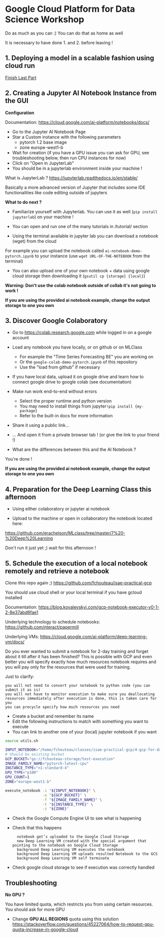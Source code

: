 # Google Cloud Platform for Data Science Workshop

Do as much as you can :) You can do that as home as well

It is necessary to have done 1. and 2. before leaving !

## 1. Deploying a model in a scalable fashion using cloud run

[Finish Last Part](../3-deploy-model-into-production)

## 2. Creating a Jupyter AI Notebook Instance from the GUI
**Configuration**

Documentation: https://cloud.google.com/ai-platform/notebooks/docs/

- Go to the Jupyter AI Notebook Page
- Star a Custom instance with the following parameters
    - pytorch 1.2 base image
    - zone europe-west1-b
- Wait for creation (if you have a GPU issue you can ask for GPU, see troubleshooting below, then run CPU instances for now)
- Click on "Open in JupyterLab"
- You should be in a jupyterlab environment inside your machine !

What is JupyterLab ? https://jupyterlab.readthedocs.io/en/stable/

Basically a more advanced version of Jupyter that includes some IDE functionalities like code editing outside of jupyters

**What to do next ?**

- Familiarize yourself with Jupyterlab. You can use it as well (`pip install jupyterlab`) on your machine !

- You can open and run one of the many tutorials in /tutorial/ section

- Using the terminal available in jupyter lab you can download a notebook (wget) from the cloud
  
For example you can upload the notebook called `ai-notebook-demo-pytorch.ipynb` to your instance (use `wget URL-OF-THE-NOTEBOOK` from the terminal)

- You can also upload one of your own notebook + data using google cloud storage then downloading it (`gsutil cp {storage} {local}`)

**Warning: Don't use the colab notebook outside of collab it's not going to work !**

**If you are using the provided ai notebook example, change the output storage to one you own**

## 3. Discover Google Colaboratory

- Go to https://colab.research.google.com while logged in on a google account

- Load any notebook you have locally, or on github or on MLClass
    - For example the "Time Series Forecasting BE" you are working on
    - Or the `google-colab-demo-pytorch.ipynb` of this repository
    - Use the "load from github" if necessary

- If you have local data, upload it on google drive and learn how to connect google drive to google colab (see documentation)

- Make run work end-to-end without errors
    - Select the proper runtime and python version
    - You may need to install things from jupyter`!pip install {my-package}`
    - Refer to the built-in docs for more information

- Share it using a public link...

- ... And open it from a private browser tab ! (or give the link to your friend !)

- What are the differences between this and the AI Notebook ?

You're done !

**If you are using the provided ai notebook example, change the output storage to one you own**

## 4. Preparation for the Deep Learning Class this afternoon

- Using either colaboratory or jupyter ai notebook

- Upload to the machine or open in collaboratory the notebook located here:

https://github.com/erachelson/MLclass/tree/master/7%20-%20Deep%20Learning

Don't run it just yet ;) wait for this afternoon !

## 5. Schedule the execution of a local notebook remotely and retrieve a notebook

Clone this repo again ;) https://github.com/fchouteau/isae-practical-gcp

You should use cloud shell or your local terminal if you have gcloud installed

Documentation: https://blog.kovalevskyi.com/gcp-notebook-executor-v0-1-2-8e37abd6fae1

Underlying technology to schedule notebooks: https://github.com/nteract/papermill

Underlying VMs: https://cloud.google.com/ai-platform/deep-learning-vm/docs/

Do you ever wanted to submit a notebook for 2-day training and forget about it till after it has been finished? This is possible with GCP and even better you will specify exactly how much resources notebook requires and you will pay only for the resources that were used for training.

Just to clarify:

    you will not need to convert your notebook to python code (you can submit it as is)
    you will not have to monitor execution to make sure you deallocating resources immediately after execution is done, this is taken care for you
    you can precycle specify how much resources you need

 
- Create a bucket and remember its name
- Edit the following instructions to match with something you want to execute
- You can link to another one of your (local) jupyter notebook if you want

```bash
source utils.sh

INPUT_NOTEBOOK="/home/fchouteau/classes/isae-practical-gcp/4-gcp-for-data-science/scheduling-notebook.ipynb"
# Should be existing bucket
GCP_BUCKET="gs://fchouteau-storage/test-execution"
IMAGE_FAMILY_NAME="pytorch-latest-cpu"
INSTANCE_TYPE="n1-standard-4"
GPU_TYPE="p100"
GPU_COUNT=1
ZONE="europe-west1-b"

execute_notebook -i "${INPUT_NOTEBOOK}" \
                 -o "${GCP_BUCKET}" \
                 -f "${IMAGE_FAMILY_NAME}" \
                 -t "${INSTANCE_TYPE}" \
                 -z "${ZONE}"
```

- Check the Google Compute Engine UI to see what is happening

- Check that this happens

        notebook get’s uploaded to the Google Cloud Storage
        new Deep Learning VM created with the special argument that pointing to the notebook on Google Cloud Storage
        background Deep Learning VM executes the notebook
        background Deep Learning VM uploads resulted Notebook to the GCS
        background Deep Learning VM self terminate

- Check google cloud storage to see if execution was correctly handled

## Troubleshooting

**No GPU ?**

You have limited quota, which restricts you from using certain resources. You should ask for more GPU

- Change **GPU ALL REGIONS** quota using this solution https://stackoverflow.com/questions/45227064/how-to-request-gpu-quota-increase-in-google-cloud


